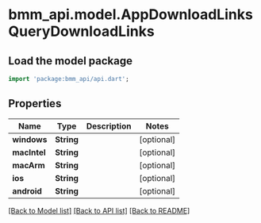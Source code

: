 # bmm_api.model.AppDownloadLinksQueryDownloadLinks

## Load the model package
```dart
import 'package:bmm_api/api.dart';
```

## Properties
Name | Type | Description | Notes
------------ | ------------- | ------------- | -------------
**windows** | **String** |  | [optional] 
**macIntel** | **String** |  | [optional] 
**macArm** | **String** |  | [optional] 
**ios** | **String** |  | [optional] 
**android** | **String** |  | [optional] 

[[Back to Model list]](../README.md#documentation-for-models) [[Back to API list]](../README.md#documentation-for-api-endpoints) [[Back to README]](../README.md)


